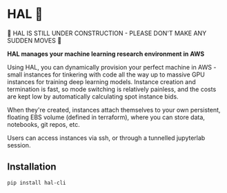 # HAL 🤖

🚧 HAL IS STILL UNDER CONSTRUCTION - PLEASE DON'T MAKE ANY SUDDEN MOVES 🚧

**HAL manages your machine learning research environment in AWS**

Using HAL, you can dynamically provision your perfect machine in AWS - small instances for tinkering with code all the way up to massive GPU instances for training deep learning models. Instance creation and termination is fast, so mode switching is relatively painless, and the costs are kept low by automatically calculating spot instance bids.

When they're created, instances attach themselves to your own persistent, floating EBS volume (defined in terraform), where you can store data, notebooks, git repos, etc.

Users can access instances via ssh, or through a tunnelled jupyterlab session.

## Installation

```console
pip install hal-cli
```
